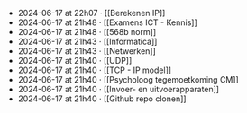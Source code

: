 - 2024-06-17 at 22h07 · [[Berekenen IP]]
- 2024-06-17 at 21h48 · [[Examens ICT - Kennis]]
- 2024-06-17 at 21h48 · [[568b norm]]
- 2024-06-17 at 21h43 · [[Informatica]]
- 2024-06-17 at 21h43 · [[Netwerken]]
- 2024-06-17 at 21h40 · [[UDP]]
- 2024-06-17 at 21h40 · [[TCP - IP model]]
- 2024-06-17 at 21h40 · [[Psycholoog tegemoetkoming CM]]
- 2024-06-17 at 21h40 · [[Invoer- en uitvoerapparaten]]
- 2024-06-17 at 21h40 · [[Github repo clonen]]

